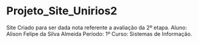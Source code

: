 # Projeto_Site_Unirios2
 Site Criado para ser dada nota referente a avaliação da 2º etapa. Aluno: Alison Felipe da Silva Almeida Período: 1º Curso: Sistemas de Informação.
